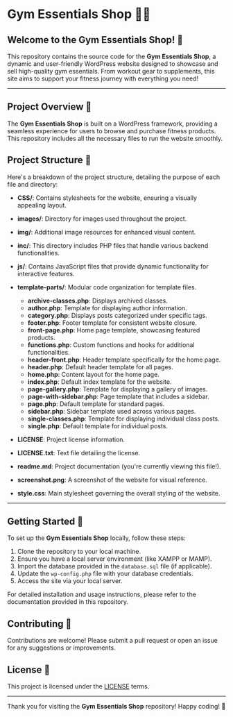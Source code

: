 # Gym Essentials Shop 🏋️‍♂️

## Welcome to the Gym Essentials Shop! 🎉

This repository contains the source code for the **Gym Essentials Shop**, a dynamic and user-friendly WordPress website designed to showcase and sell high-quality gym essentials. From workout gear to supplements, this site aims to support your fitness journey with everything you need!

---

## Project Overview 🌟

The **Gym Essentials Shop** is built on a WordPress framework, providing a seamless experience for users to browse and purchase fitness products. This repository includes all the necessary files to run the website smoothly.

## Project Structure 📁

Here's a breakdown of the project structure, detailing the purpose of each file and directory:

- **CSS/**: Contains stylesheets for the website, ensuring a visually appealing layout.
- **images/**: Directory for images used throughout the project.
- **img/**: Additional image resources for enhanced visual content.
- **inc/**: This directory includes PHP files that handle various backend functionalities.
- **js/**: Contains JavaScript files that provide dynamic functionality for interactive features.

- **template-parts/**: Modular code organization for template files.
  - **archive-classes.php**: Displays archived classes.
  - **author.php**: Template for displaying author information.
  - **category.php**: Displays posts categorized under specific tags.
  - **footer.php**: Footer template for consistent website closure.
  - **front-page.php**: Home page template, showcasing featured products.
  - **functions.php**: Custom functions and hooks for additional functionalities.
  - **header-front.php**: Header template specifically for the home page.
  - **header.php**: Default header template for all pages.
  - **home.php**: Content layout for the home page.
  - **index.php**: Default index template for the website.
  - **page-gallery.php**: Template for displaying a gallery of images.
  - **page-with-sidebar.php**: Page template that includes a sidebar.
  - **page.php**: Default template for standard pages.
  - **sidebar.php**: Sidebar template used across various pages.
  - **single-classes.php**: Template for displaying individual class posts.
  - **single.php**: Default template for individual posts.

- **LICENSE**: Project license information.
- **LICENSE.txt**: Text file detailing the license.
- **readme.md**: Project documentation (you're currently viewing this file!).
- **screenshot.png**: A screenshot of the website for visual reference.
- **style.css**: Main stylesheet governing the overall styling of the website.

---

## Getting Started 🚀

To set up the **Gym Essentials Shop** locally, follow these steps:

1. Clone the repository to your local machine.
2. Ensure you have a local server environment (like XAMPP or MAMP).
3. Import the database provided in the `database.sql` file (if applicable).
4. Update the `wp-config.php` file with your database credentials.
5. Access the site via your local server.

For detailed installation and usage instructions, please refer to the documentation provided in this repository.

## Contributing 🤝

Contributions are welcome! Please submit a pull request or open an issue for any suggestions or improvements.

## License 📜

This project is licensed under the [LICENSE](LICENSE) terms.

---

Thank you for visiting the **Gym Essentials Shop** repository! Happy coding! 🎉
